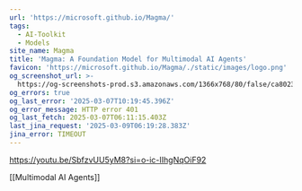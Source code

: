 ```yaml
---
url: 'https://microsoft.github.io/Magma/'
tags:
  - AI-Toolkit
  - Models
site_name: Magma
title: 'Magma: A Foundation Model for Multimodal AI Agents'
favicon: 'https://microsoft.github.io/Magma/./static/images/logo.png'
og_screenshot_url: >-
  https://og-screenshots-prod.s3.amazonaws.com/1366x768/80/false/ca8023dd3c55bdc930006a714012248b504e4b59745d744e41232c1debdc06af.jpeg
og_errors: true
og_last_error: '2025-03-07T10:19:45.396Z'
og_error_message: HTTP error 401
og_last_fetch: 2025-03-07T06:11:15.403Z
last_jina_request: '2025-03-09T06:19:28.383Z'
jina_error: TIMEOUT
---
```


https://youtu.be/SbfzvUU5yM8?si=o-ic-IIhgNqOiF92

[[Multimodal AI Agents]]

